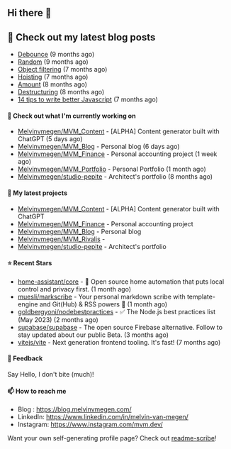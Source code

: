 ## Hi there 👋

## 📜 Check out my latest blog posts

- [Debounce](https://blog.melvinvmegen.com/snippets/debounce) (9 months ago)
- [Random](https://blog.melvinvmegen.com/snippets/random) (9 months ago)
- [Object filtering](https://blog.melvinvmegen.com/snippets/objectfilter) (7 months ago)
- [Hoisting](https://blog.melvinvmegen.com/posts/javascript/hoisting) (7 months ago)
- [Amount](https://blog.melvinvmegen.com/snippets/amount) (8 months ago)
- [Destructuring](https://blog.melvinvmegen.com/snippets/destructuring) (8 months ago)
- [14 tips to write better Javascript](https://blog.melvinvmegen.com/posts/javascript/14_tips_to_write_better_javascript) (7 months ago)

#### 👷 Check out what I'm currently working on

- [Melvinvmegen/MVM_Content](https://github.com/Melvinvmegen/MVM_Content) - [ALPHA] Content generator built with ChatGPT (5 days ago)
- [Melvinvmegen/MVM_Blog](https://github.com/Melvinvmegen/MVM_Blog) - Personal blog (6 days ago)
- [Melvinvmegen/MVM_Finance](https://github.com/Melvinvmegen/MVM_Finance) - Personal accounting project (1 week ago)
- [Melvinvmegen/MVM_Portfolio](https://github.com/Melvinvmegen/MVM_Portfolio) - Personal Portfolio (1 month ago)
- [Melvinvmegen/studio-pepite](https://github.com/Melvinvmegen/studio-pepite) - Architect&#39;s portfolio (8 months ago)

#### 🌱 My latest projects

- [Melvinvmegen/MVM_Content](https://github.com/Melvinvmegen/MVM_Content) - [ALPHA] Content generator built with ChatGPT
- [Melvinvmegen/MVM_Finance](https://github.com/Melvinvmegen/MVM_Finance) - Personal accounting project
- [Melvinvmegen/MVM_Blog](https://github.com/Melvinvmegen/MVM_Blog) - Personal blog
- [Melvinvmegen/MVM_Rivalis](https://github.com/Melvinvmegen/MVM_Rivalis) - 
- [Melvinvmegen/studio-pepite](https://github.com/Melvinvmegen/studio-pepite) - Architect&#39;s portfolio

#### ⭐ Recent Stars

- [home-assistant/core](https://github.com/home-assistant/core) - :house_with_garden: Open source home automation that puts local control and privacy first. (1 month ago)
- [muesli/markscribe](https://github.com/muesli/markscribe) - Your personal markdown scribe with template-engine and Git(Hub) &amp; RSS powers 📜 (1 month ago)
- [goldbergyoni/nodebestpractices](https://github.com/goldbergyoni/nodebestpractices) - :white_check_mark:  The Node.js best practices list (May 2023) (2 months ago)
- [supabase/supabase](https://github.com/supabase/supabase) - The open source Firebase alternative. Follow to stay updated about our public Beta. (3 months ago)
- [vitejs/vite](https://github.com/vitejs/vite) - Next generation frontend tooling. It&#39;s fast! (7 months ago)

#### 💬 Feedback

Say Hello, I don't bite (much)!

#### 📫 How to reach me

- Blog : https://blog.melvinvmegen.com/
- LinkedIn: https://www.linkedin.com/in/melvin-van-megen/
- Instagram: https://www.instagram.com/mvm.dev/

Want your own self-generating profile page? Check out [readme-scribe](https://github.com/muesli/readme-scribe)!